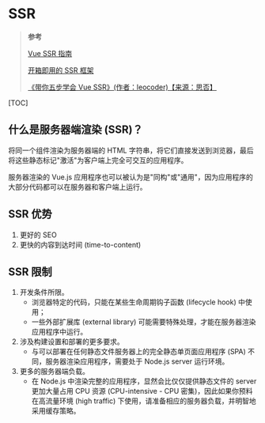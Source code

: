 <!--
 * @Author: yaohebin
 * @Date: 2021-06-24 11:43:01
 * @LastEditTime: 2022-07-21 11:10:36
 * @LastEditors: yaohebin
 * @Description: SSR
-->

# SSR

> **参考**
>
> [Vue SSR 指南](https://v2.ssr.vuejs.org/zh/)
>
> [开箱即用的 SSR 框架](https://doc.ssr-fc.com/)
>
> [《带你五步学会 Vue SSR》(作者：leocoder)【来源：思否】](https://segmentfault.com/a/1190000016637877)

[TOC]

## 什么是服务器端渲染 (SSR)？

将同一个组件渲染为服务器端的 HTML 字符串，将它们直接发送到浏览器，最后将这些静态标记"激活"为客户端上完全可交互的应用程序。

服务器渲染的 Vue.js 应用程序也可以被认为是"同构"或"通用"，因为应用程序的大部分代码都可以在服务器和客户端上运行。

## SSR 优势

1. 更好的 SEO
2. 更快的内容到达时间 (time-to-content)

## SSR 限制

1. 开发条件所限。
   - 浏览器特定的代码，只能在某些生命周期钩子函数 (lifecycle hook) 中使用；
   - 一些外部扩展库 (external library) 可能需要特殊处理，才能在服务器渲染应用程序中运行。
2. 涉及构建设置和部署的更多要求。
   - 与可以部署在任何静态文件服务器上的完全静态单页面应用程序 (SPA) 不同，服务器渲染应用程序，需要处于 Node.js server 运行环境。
3. 更多的服务器端负载。
   - 在 Node.js 中渲染完整的应用程序，显然会比仅仅提供静态文件的 server 更加大量占用 CPU 资源 (CPU-intensive - CPU 密集)，因此如果你预料在高流量环境 (high traffic) 下使用，请准备相应的服务器负载，并明智地采用缓存策略。
